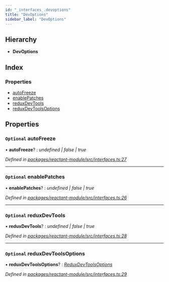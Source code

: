 ```yaml
---
id: "_interfaces_.devoptions"
title: "DevOptions"
sidebar_label: "DevOptions"
---
```


## Hierarchy

* **DevOptions**

## Index

### Properties

* [autoFreeze](_interfaces_.devoptions.md#optional-autofreeze)
* [enablePatches](_interfaces_.devoptions.md#optional-enablepatches)
* [reduxDevTools](_interfaces_.devoptions.md#optional-reduxdevtools)
* [reduxDevToolsOptions](_interfaces_.devoptions.md#optional-reduxdevtoolsoptions)

## Properties

### `Optional` autoFreeze

• **autoFreeze**? : *undefined | false | true*

*Defined in [packages/reactant-module/src/interfaces.ts:27](https://github.com/unadlib/reactant/blob/64ece1ec/packages/reactant-module/src/interfaces.ts#L27)*

___

### `Optional` enablePatches

• **enablePatches**? : *undefined | false | true*

*Defined in [packages/reactant-module/src/interfaces.ts:26](https://github.com/unadlib/reactant/blob/64ece1ec/packages/reactant-module/src/interfaces.ts#L26)*

___

### `Optional` reduxDevTools

• **reduxDevTools**? : *undefined | false | true*

*Defined in [packages/reactant-module/src/interfaces.ts:28](https://github.com/unadlib/reactant/blob/64ece1ec/packages/reactant-module/src/interfaces.ts#L28)*

___

### `Optional` reduxDevToolsOptions

• **reduxDevToolsOptions**? : *[ReduxDevToolsOptions](../modules/_interfaces_.md#reduxdevtoolsoptions)*

*Defined in [packages/reactant-module/src/interfaces.ts:29](https://github.com/unadlib/reactant/blob/64ece1ec/packages/reactant-module/src/interfaces.ts#L29)*
